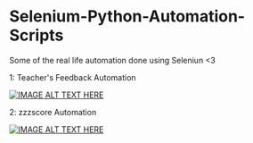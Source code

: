 # Selenium-Python-Automation-Scripts
Some of the real life automation done using Seleniun <3

1: Teacher's Feedback Automation

[![IMAGE ALT TEXT HERE](https://img.youtube.com/vi/oT32SKLciwY/0.jpg)](https://www.youtube.com/watch?v=oT32SKLciwY)

2: zzzscore Automation

[![IMAGE ALT TEXT HERE](https://img.youtube.com/vi/EXbc2eGJzEs/0.jpg)](https://www.youtube.com/watch?v=EXbc2eGJzEs)

